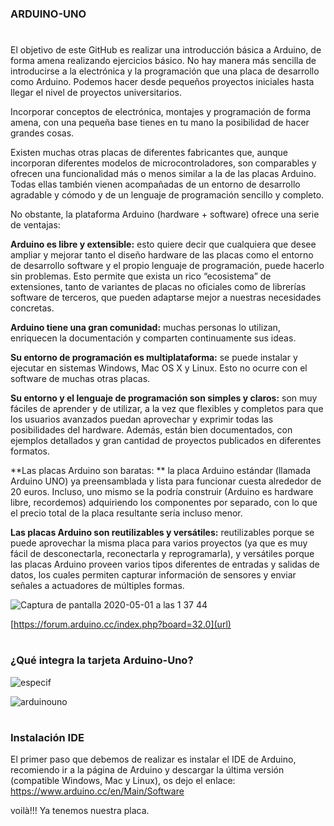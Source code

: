 ### **ARDUINO-UNO**
#
El objetivo de este GitHub es realizar una introducción básica a Arduino, de forma amena realizando ejercicios básico. No hay manera más sencilla de introducirse a la electrónica y la programación que una placa de desarrollo como Arduino.
Podemos hacer desde pequeños proyectos iniciales hasta llegar el nivel de proyectos universitarios.

Incorporar conceptos de electrónica, montajes y programación de forma amena, con una pequeña base tienes en tu mano la posibilidad de hacer grandes cosas. 

Existen muchas otras placas de diferentes fabricantes que, aunque incorporan diferentes modelos de microcontroladores, son comparables y ofrecen una funcionalidad más o menos similar a la de las placas Arduino. Todas ellas también vienen acompañadas de un entorno de desarrollo agradable y cómodo y de un lenguaje de programación sencillo y completo. 

No obstante, la plataforma Arduino (hardware + software) ofrece una serie de ventajas:

**Arduino es libre y extensible:** esto quiere decir que cualquiera que desee ampliar y mejorar tanto el diseño hardware de las placas como el entorno de desarrollo software y el propio lenguaje de programación, puede hacerlo sin problemas. Esto permite que exista un rico “ecosistema” de extensiones, tanto de variantes de placas no oficiales como de librerías software de terceros, que pueden adaptarse mejor a nuestras necesidades concretas.

**Arduino tiene una gran comunidad:** muchas personas lo utilizan, enriquecen la documentación y comparten continuamente sus ideas.

**Su entorno de programación es multiplataforma:** se puede instalar y ejecutar en sistemas Windows, Mac OS X y Linux. Esto no ocurre con el software de muchas otras placas.

**Su entorno y el lenguaje de programación son simples y claros:** son muy fáciles de aprender y de utilizar, a la vez que flexibles y completos para que los usuarios avanzados puedan aprovechar y exprimir todas las posibilidades del hardware. Además, están bien documentados, con ejemplos detallados y gran cantidad de proyectos publicados en diferentes formatos.

**Las placas Arduino son baratas: ** la placa Arduino estándar (llamada Arduino UNO) ya preensamblada y lista para funcionar cuesta alrededor de 20 euros. Incluso, uno mismo se la podría construir (Arduino es hardware libre, recordemos) adquiriendo los componentes por separado, con lo que el precio total de la placa resultante sería incluso menor.

**Las placas Arduino son reutilizables y versátiles:** reutilizables porque se puede aprovechar la misma placa para varios proyectos (ya que es muy fácil de desconectarla, reconectarla y reprogramarla), y versátiles porque las placas Arduino proveen varios tipos diferentes de entradas y salidas de datos, los cuales permiten capturar información de sensores y enviar señales a actuadores de múltiples formas.

![Captura de pantalla 2020-05-01 a las 1 37 44](https://user-images.githubusercontent.com/47045714/80769078-6797d300-8b4c-11ea-9ff2-09ef39f41a91.png)

[https://forum.arduino.cc/index.php?board=32.0](url)
#
### **¿Qué integra la tarjeta Arduino-Uno?**

![especif](https://user-images.githubusercontent.com/47045714/80847641-b1e28800-8c10-11ea-964d-a794cbc6130d.png)

![arduinouno](https://user-images.githubusercontent.com/47045714/80847531-5912ef80-8c10-11ea-9988-9b0d31e68fe2.png)


#
### **Instalación IDE**
El primer paso que debemos de realizar es instalar el IDE de Arduino, recomiendo ir a la página de Arduino y descargar la última versión (compatible Windows, Mac y Linux), os dejo el enlace:
https://www.arduino.cc/en/Main/Software



voilà!!! Ya tenemos nuestra placa.



